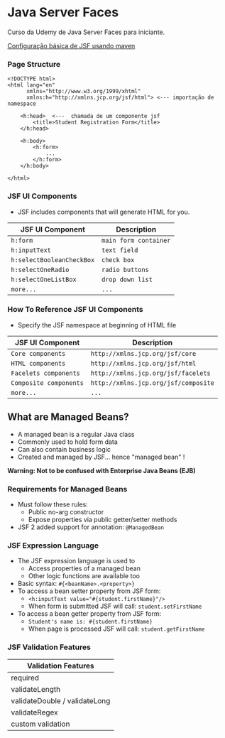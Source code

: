 # Java Server Faces

Curso da Udemy de Java Server Faces para iniciante.

[Configuração básica de JSF usando maven](http://javaonlineguide.net/2015/06/jsf-2-2-hello-world-tutorial-with-example-basic-concepts.html)

### Page Structure

```xhtml
<!DOCTYPE html>
<html lang="en"
      xmlns="http://www.w3.org/1999/xhtml"
      xmlns:h="http://xmlns.jcp.org/jsf/html"> <--- importação de namespace

    <h:head>  <---  chamada de um componente jsf
        <title>Student Registration Form</title>
    </h:head>
    
    <h:body>
        <h:form>
            ...
        </h:form>
    </h:body>
    
</html>
```


### JSF UI Components

* JSF includes components that will generate HTML for you.

|JSF UI Component             | Description              |
|-----------------------------|--------------------------|
|```h:form```                 |```main form container``` |
|```h:inputText```            |```text field```          |
|```h:selectBooleanCheckBox```|```check box```           |
|```h:selectOneRadio```       |```radio buttons```       |
|```h:selectOneListBox```     |```drop down list```      |
|```more...```                |```...```      |


### How To Reference JSF UI Components

* Specify the JSF namespace at beginning of HTML file

|JSF UI Component           | Description                             |
|---------------------------|-----------------------------------------|
|```Core components```      |```http://xmlns.jcp.org/jsf/core```      |
|```HTML components```      |```http://xmlns.jcp.org/jsf/html```      |
|```Facelets components```  |```http://xmlns.jcp.org/jsf/facelets```  |
|```Composite components``` |```http://xmlns.jcp.org/jsf/composite``` |
|```more...```              |```...```                                |


## What are Managed Beans?

* A managed bean is a regular Java class
* Commonly used to hold form data
* Can also contain business logic
* Created and managed by JSF... hence "managed bean" !

**Warning: Not to be confused with Enterprise Java Beans (EJB)**

### Requirements for Managed Beans

* Must follow these rules:
    * Public no-arg constructor
    * Expose properties via public getter/setter methods
* JSF 2 added support for annotation: ```@ManagedBean```

### JSF Expression Language

* The JSF expression language is used to
  * Access properties of a managed bean
  * Other logic functions are available too
* Basic syntax: ```#{<beanName>.<property>}```
* To access a bean setter property from JSF form:
  * ```<h:inputText value="#{student.firstName}"/>```
  * When form is submitted JSF will call: ```student.setFirstName```
* To access a bean getter property from JSF form:
  * ```Student's name is: #{student.firstName}```
  * When page is processed JSF will call: ```student.getFirstName```
  

### JSF Validation Features

|Validation Features            |
|-------------------------------|
| required                      |
| validateLength                |
| validateDouble / validateLong |
| validateRegex                 |
| custom validation             |